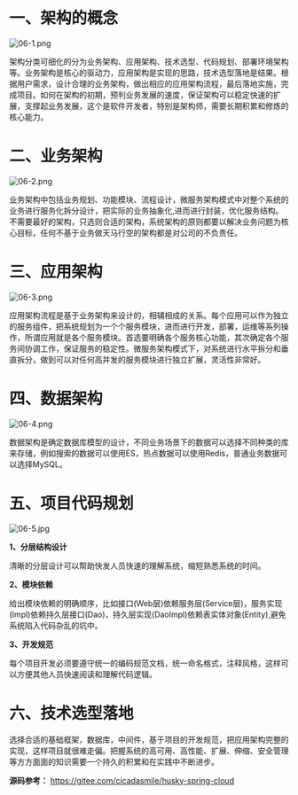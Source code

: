 # 一、架构的概念

![](https://images.gitee.com/uploads/images/2022/0209/224450_22f1bd30_5064118.png "06-1.png")

架构分类可细化的分为业务架构、应用架构、技术选型、代码规划、部署环境架构等。业务架构是核心的驱动力，应用架构是实现的思路，技术选型落地是结果。根据用户需求，设计合理的业务架构，做出相应的应用架构流程，最后落地实施，完成项目。如何在架构的初期，预判业务发展的速度，保证架构可以稳定快速的扩展，支撑起业务发展，这个是软件开发者，特别是架构师，需要长期积累和修炼的核心能力。

# 二、业务架构

![](https://images.gitee.com/uploads/images/2022/0209/224502_6020c632_5064118.png "06-2.png")

业务架构中包括业务规划、功能模块、流程设计，微服务架构模式中对整个系统的业务进行服务化拆分设计，把实际的业务抽象化,进而进行封装，优化服务结构。不需要最好的架构，只选则合适的架构，系统架构的原则都要以解决业务问题为核心目标，任何不基于业务做天马行空的架构都是对公司的不负责任。

# 三、应用架构

![](https://images.gitee.com/uploads/images/2022/0209/224524_cac955b7_5064118.png "06-3.png")

应用架构流程是基于业务架构来设计的，相辅相成的关系。每个应用可以作为独立的服务组件，把系统规划为一个个服务模块，进而进行开发，部署，运维等系列操作，所谓应用就是各个服务模块。首选要明确各个服务核心功能，其次确定各个服务间协调工作，保证服务的稳定性。微服务架构模式下，对系统进行水平拆分和垂直拆分，做到可以对任何高并发的服务模块进行独立扩展，灵活性非常好。

# 四、数据架构

![](https://images.gitee.com/uploads/images/2022/0209/224537_3ee18a86_5064118.png "06-4.png")

数据架构是确定数据库模型的设计，不同业务场景下的数据可以选择不同种类的库来存储，例如搜索的数据可以使用ES，热点数据可以使用Redis，普通业务数据可以选择MySQL。

# 五、项目代码规划

![](https://images.gitee.com/uploads/images/2022/0209/224551_30fe91b6_5064118.jpeg "06-5.jpg")

**1、分层结构设计**

清晰的分层设计可以帮助快发人员快速的理解系统，缩短熟悉系统的时间。

**2、模块依赖**

给出模块依赖的明确顺序，比如接口(Web层)依赖服务层(Service层)，服务实现(Impl)依赖持久层接口(Dao)，持久层实现(DaoImpl)依赖表实体对象(Entity),避免系统陷入代码杂乱的坑中。

**3、开发规范**

每个项目开发必须要遵守统一的编码规范文档，统一命名格式，注释风格，这样可以方便其他人员快速阅读和理解代码逻辑。

# 六、技术选型落地

选择合适的基础框架，数据库，中间件，基于项目的开发规范，把应用架构完整的实现，这样项目就很难走偏。把握系统的高可用、高性能、扩展、伸缩、安全管理等方方面面的知识需要一个持久的积累和在实践中不断进步。

**源码参考：** https://gitee.com/cicadasmile/husky-spring-cloud